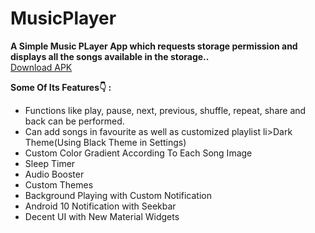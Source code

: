 # MusicPlayer


<b>A Simple Music PLayer App which requests storage permission and displays all the songs available in the storage..</b></br>
[Download APK](C:\Users\nages\Downloads\MusicPlayer2\app\build\outputs\apk\debug)

<b>Some Of Its Features👇 : </b>
<ul>
<li>Functions like play, pause, next, previous, shuffle, repeat, share and back can be performed.
<li>Can add songs in favourite as well as customized playlist
li>Dark Theme(Using Black Theme in Settings)
<li>Custom Color Gradient According To Each Song Image
<li>Sleep Timer
<li>Audio Booster
<li>Custom Themes
<li>Background Playing with Custom Notification
<li>Android 10 Notification with Seekbar
<li>Decent UI with New Material Widgets
</ul>
